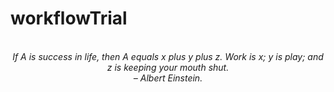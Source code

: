 # workflowTrial
<!-- QUOTE:START -->
<p align="center"><br><i>If A is success in life, then A equals x plus y plus z. Work is x; y is play; and z is keeping your mouth shut.</i><br><i>– Albert Einstein.</i><br></p>
<!-- QUOTE:END -->


